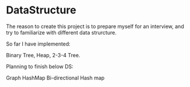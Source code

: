DataStructure
=============

The reason to create this project is to prepare myself for an interview, 
and try to familiarize with different data strurcture.

So far I have implemented:

Binary Tree, Heap, 2-3-4 Tree.

Planning to finish below DS:

Graph
HashMap
Bi-directional Hash map

